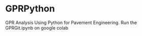 # GPRPython
GPR Analysis Using Python for Pavement Engineering. Run the GPRGit.ipynb on google colab

